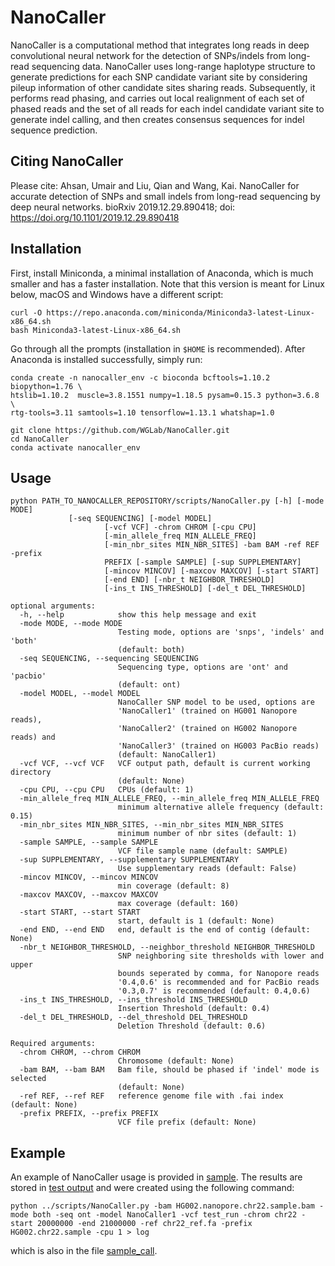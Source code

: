 # NanoCaller
NanoCaller is a computational method that integrates long reads in deep convolutional neural network for the detection of SNPs/indels from long-read sequencing data. NanoCaller uses long-range haplotype structure to generate predictions for each SNP candidate variant site by considering pileup information of other candidate sites sharing reads. Subsequently, it performs read phasing, and carries out local realignment of each set of phased reads and the set of all reads for each indel candidate variant site to generate indel calling, and then creates consensus sequences for indel sequence prediction.

## Citing NanoCaller
Please cite: Ahsan, Umair and Liu, Qian and Wang, Kai. NanoCaller for accurate detection of SNPs and small indels from long-read sequencing by deep neural networks. bioRxiv 2019.12.29.890418; doi: https://doi.org/10.1101/2019.12.29.890418

## Installation
First, install Miniconda, a minimal installation of Anaconda, which is much smaller and has a faster installation.
Note that this version is meant for Linux below, macOS and Windows have a different script:

```
curl -O https://repo.anaconda.com/miniconda/Miniconda3-latest-Linux-x86_64.sh
bash Miniconda3-latest-Linux-x86_64.sh
```

Go through all the prompts (installation in `$HOME` is recommended).
After Anaconda is installed successfully, simply run:

```
conda create -n nanocaller_env -c bioconda bcftools=1.10.2 biopython=1.76 \
htslib=1.10.2  muscle=3.8.1551 numpy=1.18.5 pysam=0.15.3 python=3.6.8 \
rtg-tools=3.11 samtools=1.10 tensorflow=1.13.1 whatshap=1.0

git clone https://github.com/WGLab/NanoCaller.git
cd NanoCaller
conda activate nanocaller_env
```

## Usage
```
python PATH_TO_NANOCALLER_REPOSITORY/scripts/NanoCaller.py [-h] [-mode MODE] 
		     [-seq SEQUENCING] [-model MODEL]
                     [-vcf VCF] -chrom CHROM [-cpu CPU]
                     [-min_allele_freq MIN_ALLELE_FREQ]
                     [-min_nbr_sites MIN_NBR_SITES] -bam BAM -ref REF -prefix
                     PREFIX [-sample SAMPLE] [-sup SUPPLEMENTARY]
                     [-mincov MINCOV] [-maxcov MAXCOV] [-start START]
                     [-end END] [-nbr_t NEIGHBOR_THRESHOLD]
                     [-ins_t INS_THRESHOLD] [-del_t DEL_THRESHOLD]

optional arguments:
  -h, --help            show this help message and exit
  -mode MODE, --mode MODE
                        Testing mode, options are 'snps', 'indels' and 'both'
                        (default: both)
  -seq SEQUENCING, --sequencing SEQUENCING
                        Sequencing type, options are 'ont' and 'pacbio'
                        (default: ont)
  -model MODEL, --model MODEL
                        NanoCaller SNP model to be used, options are
                        'NanoCaller1' (trained on HG001 Nanopore reads),
                        'NanoCaller2' (trained on HG002 Nanopore reads) and
                        'NanoCaller3' (trained on HG003 PacBio reads)
                        (default: NanoCaller1)
  -vcf VCF, --vcf VCF   VCF output path, default is current working directory
                        (default: None)
  -cpu CPU, --cpu CPU   CPUs (default: 1)
  -min_allele_freq MIN_ALLELE_FREQ, --min_allele_freq MIN_ALLELE_FREQ
                        minimum alternative allele frequency (default: 0.15)
  -min_nbr_sites MIN_NBR_SITES, --min_nbr_sites MIN_NBR_SITES
                        minimum number of nbr sites (default: 1)
  -sample SAMPLE, --sample SAMPLE
                        VCF file sample name (default: SAMPLE)
  -sup SUPPLEMENTARY, --supplementary SUPPLEMENTARY
                        Use supplementary reads (default: False)
  -mincov MINCOV, --mincov MINCOV
                        min coverage (default: 8)
  -maxcov MAXCOV, --maxcov MAXCOV
                        max coverage (default: 160)
  -start START, --start START
                        start, default is 1 (default: None)
  -end END, --end END   end, default is the end of contig (default: None)
  -nbr_t NEIGHBOR_THRESHOLD, --neighbor_threshold NEIGHBOR_THRESHOLD
                        SNP neighboring site thresholds with lower and upper
                        bounds seperated by comma, for Nanopore reads
                        '0.4,0.6' is recommended and for PacBio reads
                        '0.3,0.7' is recommended (default: 0.4,0.6)
  -ins_t INS_THRESHOLD, --ins_threshold INS_THRESHOLD
                        Insertion Threshold (default: 0.4)
  -del_t DEL_THRESHOLD, --del_threshold DEL_THRESHOLD
                        Deletion Threshold (default: 0.6)

Required arguments:
  -chrom CHROM, --chrom CHROM
                        Chromosome (default: None)
  -bam BAM, --bam BAM   Bam file, should be phased if 'indel' mode is selected
                        (default: None)
  -ref REF, --ref REF   reference genome file with .fai index (default: None)
  -prefix PREFIX, --prefix PREFIX
                        VCF file prefix (default: None)
```
## Example
An example of NanoCaller usage is provided in [sample](sample). The results are stored in [test output](sample/test_run) and were created using the following command:

`python ../scripts/NanoCaller.py -bam HG002.nanopore.chr22.sample.bam -mode both -seq ont -model NanoCaller1 -vcf test_run -chrom chr22 -start 20000000 -end 21000000 -ref chr22_ref.fa -prefix HG002.chr22.sample -cpu 1 > log`

which is also in the file [sample_call](sample/sample_call).
